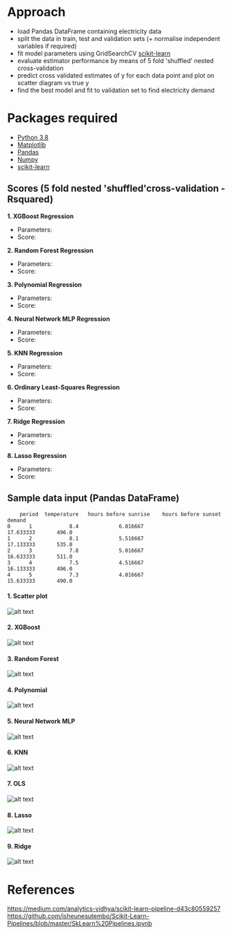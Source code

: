 # Approach

- load Pandas DataFrame containing electricity data
- split the data in train, test and validation sets (+ normalise independent variables if required) 
- fit model parameters using GridSearchCV [scikit-learn](http://scikit-learn.org/stable/)
- evaluate estimator performance by means of 5 fold 'shuffled' nested cross-validation
- predict cross validated estimates of y for each data point and plot on scatter diagram vs true y
- find the best model and fit to validation set to find electricity demand


# Packages required

- [Python 3.8](https://www.python.org/downloads/)
- [Matplotlib](https://matplotlib.org/)
- [Pandas](https://pandas.pydata.org/)
- [Numpy](https://docs.scipy.org/doc/)
- [scikit-learn](http://scikit-learn.org/stable/)


## Scores (5 fold nested 'shuffled'cross-validation - Rsquared)

**1. XGBoost Regression**											                                            
  * Parameters: 
  * Score: 

**2. Random Forest Regression**        									                                   
  * Parameters: 
  * Score:

**3. Polynomial Regression**                                							
  * Parameters: 
  * Score:
  
**4. Neural Network MLP Regression** 				     					
  * Parameters: 
  * Score: 
  
**5. KNN Regression**                                   							
  * Parameters:
  * Score: 

**6. Ordinary Least-Squares Regression**                                    				
  * Parameters: 
  * Score: 
  
**7. Ridge Regression** 		                                        				
  * Parameters: 
  * Score: 
  
**8. Lasso Regression**                                        	 					
  * Parameters: 
  * Score: 

## Sample data input (Pandas DataFrame)

```
    period	temperature	  hours before sunrise	  hours before sunset	  demand
0	   1	        8.4	            6.016667	              17.633333	      496.0
1	   2	        8.1	            5.516667	              17.133333	      535.0
2	   3	        7.8	            5.016667	              16.633333	      511.0
3	   4	        7.5	            4.516667	              16.133333	      496.0
4	   5	        7.3	            4.016667	              15.633333	      490.0
```

#### 1. Scatter plot

![alt text](https://github.com/maidh126/ElectricityDemandPrediction/blob/master/Scatter.png)

#### 2. XGBoost

![alt text](https://github.com/maidh126/ElectricityDemandPrediction/blob/master/XGB.png)

#### 3. Random Forest

![alt text](https://github.com/maidh126/ElectricityDemandPrediction/blob/master/Forest.png)

#### 4. Polynomial

![alt text](https://github.com/maidh126/ElectricityDemandPrediction/blob/master/Poly.png)

#### 5. Neural Network MLP

![alt text](https://github.com/maidh126/ElectricityDemandPrediction/blob/master/MLP.png)

#### 6. KNN

![alt text](https://github.com/maidh126/ElectricityDemandPrediction/blob/master/KNN.png)

#### 7. OLS

![alt text](https://github.com/maidh126/ElectricityDemandPrediction/blob/master/OLS.png)

#### 8. Lasso

![alt text](https://github.com/maidh126/ElectricityDemandPrediction/blob/master/Lasso.png)

#### 9. Ridge

![alt text](https://github.com/maidh126/ElectricityDemandPrediction/blob/master/Ridge.png)



# References
https://medium.com/analytics-vidhya/scikit-learn-pipeline-d43c80559257
https://github.com/isheunesutembo/Scikit-Learn-Pipelines/blob/master/SkLearn%20Pipelines.ipynb
